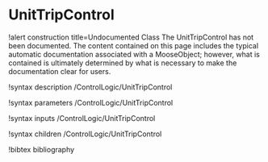 <!-- MOOSE Documentation Stub: Remove this when content is added. -->

# UnitTripControl

!alert construction title=Undocumented Class
The UnitTripControl has not been documented. The content contained on this page includes the
typical automatic documentation associated with a MooseObject; however, what is contained is
ultimately determined by what is necessary to make the documentation clear for users.

!syntax description /ControlLogic/UnitTripControl

!syntax parameters /ControlLogic/UnitTripControl

!syntax inputs /ControlLogic/UnitTripControl

!syntax children /ControlLogic/UnitTripControl

!bibtex bibliography
